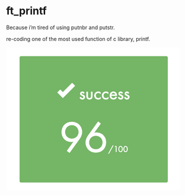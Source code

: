 # ft_printf
Because i’m tired of using putnbr and putstr.

re-coding one of the most used function of c library, printf.

![Alt text](img/mark.png)